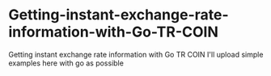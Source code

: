 # Getting-instant-exchange-rate-information-with-Go-TR-COIN
Getting instant exchange rate information with Go TR COIN
I'll upload simple examples here with go as possible

